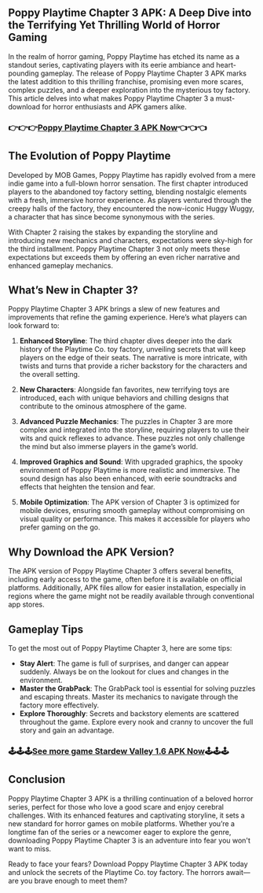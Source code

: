 ## Poppy Playtime Chapter 3 APK: A Deep Dive into the Terrifying Yet Thrilling World of Horror Gaming

In the realm of horror gaming, Poppy Playtime has etched its name as a standout series, captivating players with its eerie ambiance and heart-pounding gameplay. The release of Poppy Playtime Chapter 3 APK marks the latest addition to this thrilling franchise, promising even more scares, complex puzzles, and a deeper exploration into the mysterious toy factory. This article delves into what makes Poppy Playtime Chapter 3 a must-download for horror enthusiasts and APK gamers alike.

### 👉👉👉[Poppy Playtime Chapter 3 APK Now](https://badatiapk.com/poppy-playtime-chapter-3/)👈👈👈

## The Evolution of Poppy Playtime

Developed by MOB Games, Poppy Playtime has rapidly evolved from a mere indie game into a full-blown horror sensation. The first chapter introduced players to the abandoned toy factory setting, blending nostalgic elements with a fresh, immersive horror experience. As players ventured through the creepy halls of the factory, they encountered the now-iconic Huggy Wuggy, a character that has since become synonymous with the series.

With Chapter 2 raising the stakes by expanding the storyline and introducing new mechanics and characters, expectations were sky-high for the third installment. Poppy Playtime Chapter 3 not only meets these expectations but exceeds them by offering an even richer narrative and enhanced gameplay mechanics.

## What’s New in Chapter 3?

Poppy Playtime Chapter 3 APK brings a slew of new features and improvements that refine the gaming experience. Here’s what players can look forward to:

1. **Enhanced Storyline**: The third chapter dives deeper into the dark history of the Playtime Co. toy factory, unveiling secrets that will keep players on the edge of their seats. The narrative is more intricate, with twists and turns that provide a richer backstory for the characters and the overall setting.

2. **New Characters**: Alongside fan favorites, new terrifying toys are introduced, each with unique behaviors and chilling designs that contribute to the ominous atmosphere of the game.

3. **Advanced Puzzle Mechanics**: The puzzles in Chapter 3 are more complex and integrated into the storyline, requiring players to use their wits and quick reflexes to advance. These puzzles not only challenge the mind but also immerse players in the game’s world.

4. **Improved Graphics and Sound**: With upgraded graphics, the spooky environment of Poppy Playtime is more realistic and immersive. The sound design has also been enhanced, with eerie soundtracks and effects that heighten the tension and fear.

5. **Mobile Optimization**: The APK version of Chapter 3 is optimized for mobile devices, ensuring smooth gameplay without compromising on visual quality or performance. This makes it accessible for players who prefer gaming on the go.

## Why Download the APK Version?

The APK version of Poppy Playtime Chapter 3 offers several benefits, including early access to the game, often before it is available on official platforms. Additionally, APK files allow for easier installation, especially in regions where the game might not be readily available through conventional app stores.

## Gameplay Tips

To get the most out of Poppy Playtime Chapter 3, here are some tips:
- **Stay Alert**: The game is full of surprises, and danger can appear suddenly. Always be on the lookout for clues and changes in the environment.
- **Master the GrabPack**: The GrabPack tool is essential for solving puzzles and escaping threats. Master its mechanics to navigate through the factory more effectively.
- **Explore Thoroughly**: Secrets and backstory elements are scattered throughout the game. Explore every nook and cranny to uncover the full story and gain an advantage.

### 🕹🕹🕹[See more game Stardew Valley 1.6 APK Now](https://github.com/Stardew-Valley-1-6-APK-Update)🕹🕹🕹

## Conclusion

Poppy Playtime Chapter 3 APK is a thrilling continuation of a beloved horror series, perfect for those who love a good scare and enjoy cerebral challenges. With its enhanced features and captivating storyline, it sets a new standard for horror games on mobile platforms. Whether you’re a longtime fan of the series or a newcomer eager to explore the genre, downloading Poppy Playtime Chapter 3 is an adventure into fear you won't want to miss.

Ready to face your fears? Download Poppy Playtime Chapter 3 APK today and unlock the secrets of the Playtime Co. toy factory. The horrors await—are you brave enough to meet them?
